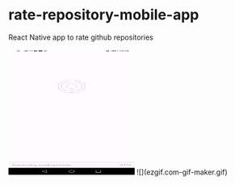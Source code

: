 # rate-repository-mobile-app
React Native app to rate github repositories

<img src="./ezgif.com-gif-maker.gif" width="250" height="250"/>
![](ezgif.com-gif-maker.gif)
